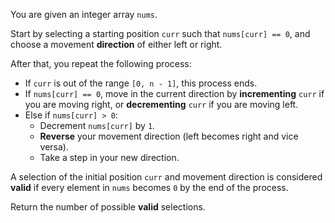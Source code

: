 You are given an integer array `nums`.

Start by selecting a starting position `curr` such that `nums[curr] == 0`, and choose a movement **direction** of either left or right.

After that, you repeat the following process:

- If `curr` is out of the range `[0, n - 1]`, this process ends.
- If `nums[curr] == 0`, move in the current direction by **incrementing** `curr` if you are moving right, or **decrementing** `curr` if you are moving left.
- Else if `nums[curr] > 0`:
  + Decrement `nums[curr]` by `1`.
  + **Reverse** your movement direction (left becomes right and vice versa).
  + Take a step in your new direction.

A selection of the initial position `curr` and movement direction is considered **valid** if every element in `nums` becomes `0` by the end of the process.

Return the number of possible **valid** selections.